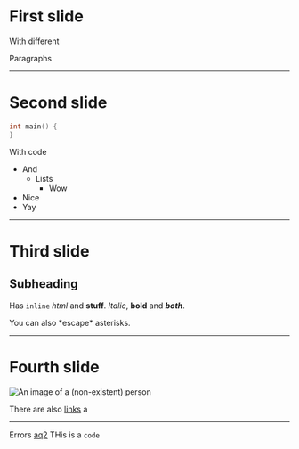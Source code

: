 # First slide
With different

Paragraphs

---
# Second slide
```c
int main() {
}
```

With code
- And
  - Lists
    - Wow
- Nice
- Yay

---
# Third slide
## Subheading
Has `inline` *html* and **stuff**.
*Italic*, **bold** and ***both***.

You can also \*escape\* asterisks.

---
# Fourth slide

![An image of a (non-existent) person](https://thispersondoesnotexist.com)

There are also [links](https://google.com) a

---
Errors [aq2](.)
THis is a `code`
